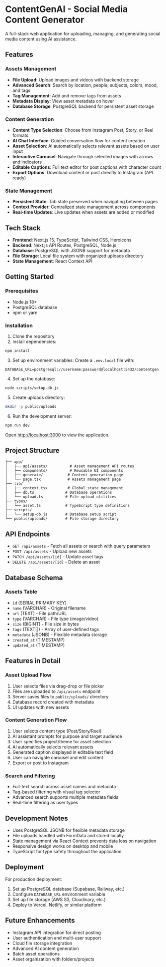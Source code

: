 # ContentGenAI - Social Media Content Generator

A full-stack web application for uploading, managing, and generating social media content using AI assistance.

## Features

### Assets Management
- **File Upload**: Upload images and videos with backend storage
- **Advanced Search**: Search by location, people, subjects, colors, mood, and tags
- **Tag Management**: Add and remove tags from assets
- **Metadata Display**: View asset metadata on hover
- **Database Storage**: PostgreSQL backend for persistent asset storage

### Content Generation
- **Content Type Selection**: Choose from Instagram Post, Story, or Reel formats
- **AI Chat Interface**: Guided conversation flow for content creation
- **Asset Selection**: AI automatically selects relevant assets based on user input
- **Interactive Carousel**: Navigate through selected images with arrows and indicators
- **Editable Captions**: Full text editor for post captions with character count
- **Export Options**: Download content or post directly to Instagram (API ready)

### State Management
- **Persistent State**: Tab state preserved when navigating between pages
- **Context Provider**: Centralized state management across components
- **Real-time Updates**: Live updates when assets are added or modified

## Tech Stack

- **Frontend**: Next.js 15, TypeScript, Tailwind CSS, Heroicons
- **Backend**: Next.js API Routes, PostgreSQL, Node.js
- **Database**: PostgreSQL with JSONB support for metadata
- **File Storage**: Local file system with organized uploads directory
- **State Management**: React Context API

## Getting Started

### Prerequisites
- Node.js 18+ 
- PostgreSQL database
- npm or yarn

### Installation

1. Clone the repository
2. Install dependencies:
```bash
npm install
```

3. Set up environment variables:
Create a `.env.local` file with:
```
DATABASE_URL=postgresql://username:password@localhost:5432/contentgen
```

4. Set up the database:
```bash
node scripts/setup-db.js
```

5. Create uploads directory:
```bash
mkdir -p public/uploads
```

6. Run the development server:
```bash
npm run dev
```

Open [http://localhost:3000](http://localhost:3000) to view the application.

## Project Structure

```
├── app/
│   ├── api/assets/          # Asset management API routes
│   ├── components/          # Reusable UI components
│   ├── generate/           # Content generation page
│   └── page.tsx            # Assets management page
├── lib/
│   ├── context.tsx         # Global state management
│   ├── db.ts              # Database operations
│   └── upload.ts          # File upload utilities
├── types/
│   └── asset.ts           # TypeScript type definitions
├── scripts/
│   └── setup-db.js        # Database setup script
└── public/uploads/        # File storage directory
```

## API Endpoints

- `GET /api/assets` - Fetch all assets or search with query parameters
- `POST /api/assets` - Upload new assets
- `PATCH /api/assets/[id]` - Update asset tags
- `DELETE /api/assets/[id]` - Delete an asset

## Database Schema

### Assets Table
- `id` (SERIAL PRIMARY KEY)
- `name` (VARCHAR) - Original filename
- `url` (TEXT) - File path/URL
- `type` (VARCHAR) - File type (image/video)
- `size` (BIGINT) - File size in bytes
- `tags` (TEXT[]) - Array of user-defined tags
- `metadata` (JSONB) - Flexible metadata storage
- `created_at` (TIMESTAMP)
- `updated_at` (TIMESTAMP)

## Features in Detail

### Asset Upload Flow
1. User selects files via drag-drop or file picker
2. Files are uploaded to `/api/assets` endpoint
3. Server saves files to `public/uploads/` directory
4. Database record created with metadata
5. UI updates with new assets

### Content Generation Flow
1. User selects content type (Post/Story/Reel)
2. AI assistant prompts for purpose and target audience
3. User specifies project/theme for asset selection
4. AI automatically selects relevant assets
5. Generated caption displayed in editable text field
6. User can navigate carousel and edit content
7. Export or post to Instagram

### Search and Filtering
- Full-text search across asset names and metadata
- Tag-based filtering with visual tag selector
- Advanced search supports multiple metadata fields
- Real-time filtering as user types

## Development Notes

- Uses PostgreSQL JSONB for flexible metadata storage
- File uploads handled with FormData and stored locally
- State management via React Context prevents data loss on navigation
- Responsive design works on desktop and mobile
- TypeScript for type safety throughout the application

## Deployment

For production deployment:
1. Set up PostgreSQL database (Supabase, Railway, etc.)
2. Configure `DATABASE_URL` environment variable
3. Set up file storage (AWS S3, Cloudinary, etc.)
4. Deploy to Vercel, Netlify, or similar platform

## Future Enhancements

- Instagram API integration for direct posting
- User authentication and multi-user support
- Cloud file storage integration
- Advanced AI content generation
- Batch asset operations
- Asset organization with folders/projects
